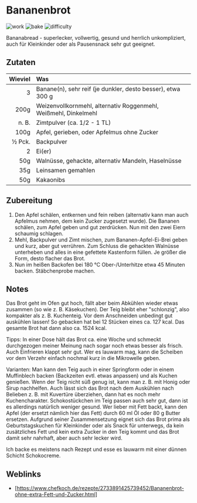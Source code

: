# Bananenbrot

![work](https://img.shields.io/badge/work-15%20Min-green)
![bake](https://img.shields.io/badge/bake-45%20Min-blue)
![difficulty](https://img.shields.io/badge/difficulty-simpel-green)

Bananabread - superlecker, vollwertig, gesund und herrlich unkompliziert, auch für Kleinkinder
oder als Pausensnack sehr gut geeignet.

## Zutaten

| Wieviel | Was                                                             |
|--------:|:----------------------------------------------------------------|
|       3 | Banane(n), sehr reif (je dunkler, desto besser), etwa 300 g     |
|    200g | Weizenvollkornmehl, alternativ Roggenmehl, Weißmehl, Dinkelmehl |
|   n. B. | Zimtpulver (ca. 1/2 - 1 TL)                                     |
|    100g | Apfel, gerieben, oder Apfelmus ohne Zucker                      |
|  ½ Pck. | Backpulver                                                      |
|       2 | Ei(er)                                                          |
|     50g | Walnüsse, gehackte, alternativ Mandeln, Haselnüsse              |
|     35g | Leinsamen gemahlen                                              |
|     50g | Kakaonibs                                                       |

## Zubereitung

1. Den Apfel schälen, entkernen und fein reiben (alternativ kann man auch Apfelmus nehmen, dem kein Zucker zugesetzt
   wurde). Die Bananen schälen, zum Apfel geben und gut zerdrücken. Nun mit den zwei Eiern schaumig schlagen.
2. Mehl, Backpulver und Zimt mischen, zum Bananen-Apfel-Ei-Brei geben und kurz, aber gut verrühren. Zum Schluss die
   gehackten Walnüsse unterheben und alles in eine gefettete Kastenform füllen. Je größer die Form,
   desto flacher das Brot.
3. Nun im heißen Backofen bei 180 °C Ober-/Unterhitze etwa 45 Minuten backen. Stäbchenprobe machen.

## Notes

Das Brot geht im Ofen gut hoch, fällt aber beim Abkühlen wieder etwas zusammen (so wie z. B. Käsekuchen). Der Teig
bleibt eher "schlonzig", also kompakter als z. B. Kuchenteig. Vor dem Anschneiden unbedingt gut auskühlen lassen!
So gebacken hat bei 12 Stücken eines ca. 127 kcal. Das gesamte Brot hat dann also ca. 1524 kcal.

Tipps: In einer Dose hält das Brot ca. eine Woche und schmeckt durchgezogen meiner Meinung nach sogar noch etwas
besser als frisch. Auch Einfrieren klappt sehr gut.
Wer es lauwarm mag, kann die Scheiben vor dem Verzehr einfach nochmal kurz in die Mikrowelle geben.

Varianten: Man kann den Teig auch in einer Springform oder in einem Muffinblech backen
(Backzeiten evtl. etwas anpassen) und als Kuchen genießen. Wenn der Teig nicht süß genug ist, kann man z. B. mit Honig
oder Sirup nachhelfen.
Auch lässt sich das Brot nach dem Auskühlen nach Belieben z. B. mit Kuvertüre überziehen, dann hat es noch mehr Kuchencharakter.
Schokostückchen im Teig passen auch sehr gut, dann ist es allerdings natürlich weniger gesund.
Wer lieber mit Fett backt, kann den Apfel (der ersetzt nämlich hier das Fett) durch 60 ml Öl oder 80 g Butter ersetzen.
Aufgrund seiner Zusammensetzung eignet sich das Brot prima als Geburtstagskuchen für Kleinkinder oder als Snack für
unterwegs, da kein zusätzliches Fett und kein extra Zucker in den Teig kommt und das Brot damit sehr nahrhaft,
aber auch sehr lecker wird.

Ich backe es meistens nach Rezept und esse es lauwarm mit einer dünnen Schicht Schokocreme.

## Weblinks

- [https://www.chefkoch.de/rezepte/2733891425739452/Bananenbrot-ohne-extra-Fett-und-Zucker.html]
